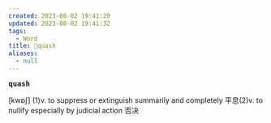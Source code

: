 ```yaml
---
created: 2023-08-02 19:41:29
updated: 2023-08-02 19:41:32
tags:
  - Word
title: 📖quash
aliases:
  - null
---
```


<pre><strong>quash</strong></pre>
[kwɒʃ]
(1)v. to suppress or extinguish summarily and completely 平息(2)v. to nullify especially by judicial action 否决
